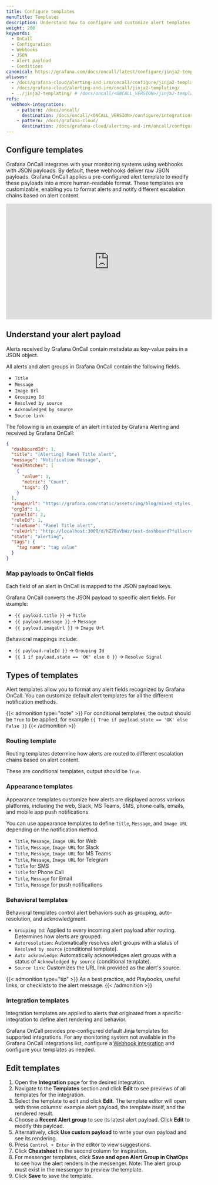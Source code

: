 ```yaml
---
title: Configure templates
menuTitle: Templates
description: Understand how to configure and customize alert templates for OnCall.
weight: 200
keywords:
  - OnCall
  - Configuration
  - Webhooks
  - JSON
  - Alert payload
  - Conditions
canonical: https://grafana.com/docs/oncall/latest/configure/jinja2-templating/
aliases:
  - /docs/grafana-cloud/alerting-and-irm/oncall/configure/jinja2-templating/
  - /docs/grafana-cloud/alerting-and-irm/oncall/jinja2-templating/
  - ../jinja2-templating/ # /docs/oncall/<ONCALL_VERSION>/jinja2-templating/
refs:
  webhook-integration:
    - pattern: /docs/oncall/
      destination: /docs/oncall/<ONCALL_VERSION>/configure/integrations/references/webhook/
    - pattern: /docs/grafana-cloud/
      destination: /docs/grafana-cloud/alerting-and-irm/oncall/configure/integrations/references/webhook/
---
```



## Configure templates

Grafana OnCall integrates with your monitoring systems using webhooks with JSON payloads.
By default, these webhooks deliver raw JSON payloads.
Grafana OnCall applies a pre-configured alert template to modify these payloads into a more human-readable format.
These templates are customizable, enabling you to format alerts and notify different escalation chains based on alert content.

<iframe width="560" height="315" src="https://www.youtube.com/embed/S6Is8hhyCos" title="YouTube video player"
frameborder="0" allow="accelerometer; autoplay; clipboard-write; encrypted-media; gyroscope; picture-in-picture;
web-share" allowfullscreen></iframe>

## Understand your alert payload

Alerts received by Grafana OnCall contain metadata as key-value pairs in a JSON object.

All alerts and alert groups in Grafana OnCall contain the following fields.

- `Title`
- `Message`
- `Image Url`
- `Grouping Id`
- `Resolved by source`
- `Acknowledged by source`
- `Source link`

The following is an example of an alert initiated by Grafana Alerting and received by Grafana OnCall:

```json
{
  "dashboardId": 1,
  "title": "[Alerting] Panel Title alert",
  "message": "Notification Message",
  "evalMatches": [
    {
      "value": 1,
      "metric": "Count",
      "tags": {}
    }
  ],
  "imageUrl": "https://grafana.com/static/assets/img/blog/mixed_styles.png",
  "orgId": 1,
  "panelId": 2,
  "ruleId": 1,
  "ruleName": "Panel Title alert",
  "ruleUrl": "http://localhost:3000/d/hZ7BuVbWz/test-dashboard?fullscreen\u0026edit\u0026tab=alert\u0026panelId=2\u0026orgId=1",
  "state": "alerting",
  "tags": {
    "tag name": "tag value"
  }
}
```

### Map payloads to OnCall fields

Each field of an alert in OnCall is mapped to the JSON payload keys.

Grafana OnCall converts the JSON payload to specific alert fields. For example:

- `{{ payload.title }}` -> `Title`
- `{{ payload.message }}` -> `Message`
- `{{ payload.imageUrl }}` -> `Image Url`

Behavioral mappings include:

- `{{ payload.ruleId }}` -> `Grouping Id`
- `{{ 1 if payload.state == 'OK' else 0 }}` -> `Resolve Signal`

## Types of templates

Alert templates allow you to format any alert fields recognized by Grafana OnCall.
You can customize default alert templates for all the different notification methods.

{{< admonition type="note" >}}
For conditional templates, the output should be `True` to be applied, for example `{{ True if payload.state == 'OK' else False }}`
{{< /admonition >}}

### Routing template

Routing templates determine how alerts are routed to different escalation chains based on alert content.

These are conditional templates, output should be `True`.

### Appearance templates

Appearance templates customize how alerts are displayed across various platforms, including the web, Slack, MS Teams, SMS, phone calls, emails,
and mobile app push notifications.

You can use appearance templates to define `Title`, `Message`, and `Image URL` depending on the notification method.

- `Title`, `Message`, `Image URL` for Web
- `Title`, `Message`, `Image URL` for Slack
- `Title`, `Message`, `Image URL` for MS Teams
- `Title`, `Message`, `Image URL` for Telegram
- `Title` for SMS
- `Title` for Phone Call
- `Title`, `Message` for Email
- `Title`, `Message` for push notifications

### Behavioral templates

Behavioral templates control alert behaviors such as grouping, auto-resolution, and acknowledgment.

- `Grouping Id`: Applied to every incoming alert payload after routing. Determines how alerts are grouped.
- `Autoresolution`: Automatically resolves alert groups with a status of `Resolved by source` (conditional template).
- `Auto acknowledge`: Automatically acknowledges alert groups with a status of `Acknowledged by source` (conditional template).
- `Source link`: Customizes the URL link provided as the alert's source.

{{< admonition type="tip" >}}
As a best practice, add Playbooks, useful links, or checklists to the alert message.
{{< /admonition >}}

### Integration templates

Integration templates are applied to alerts that originated from a specific integration to define alert rendering and behavior.

Grafana OnCall provides pre-configured default Jinja templates for supported integrations.
For any monitoring system not available in the Grafana OnCall integrations list, configure a [Webhook integration](ref:webhook-integration) and configure your
templates as needed.

## Edit templates

1. Open the **Integration** page for the desired integration.
1. Navigate to the **Templates** section and click **Edit** to see previews of all templates for the integration.
1. Select the template to edit and click **Edit**.
The template editor will open with three columns: example alert payload, the template itself, and the rendered result.
1. Choose a **Recent Alert group** to see its latest alert payload. Click **Edit** to modify this payload.
1. Alternatively, click **Use custom payload** to write your own payload and see its rendering.
1. Press `Control + Enter` in the editor to view suggestions.
1. Click **Cheatsheet** in the second column for inspiration.
1. For messenger templates, click **Save and open Alert Group in ChatOps** to see how the alert renders in the messenger.
Note: The alert group must exist in the messenger to preview the template.
1. Click **Save** to save the template.

